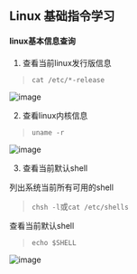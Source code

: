 ## Linux 基础指令学习
#### linux基本信息查询 
1. 查看当前linux发行版信息
> ` cat /etc/*-release `

![image](https://github.com/user-attachments/assets/389f163b-6df7-4344-a5cb-a5d5d77949cf)


2. 查看linux内核信息
> ` uname -r `

![image](https://github.com/user-attachments/assets/565933af-9bbd-4cc1-9ca7-d5f20232da74)

3. 查看当前默认shell

列出系统当前所有可用的shell
> ` chsh -l `或` cat /etc/shells `

查看当前默认shell
>  ` echo $SHELL `

![image](https://github.com/user-attachments/assets/c8cf2750-b99c-433f-af64-7d0d4acb5673)

